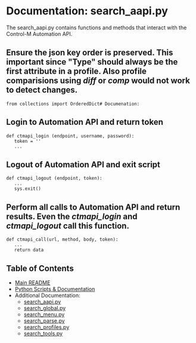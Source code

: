 # Documentation:  search_aapi.py

The search_aapi.py contains functions and methods that interact with the Control-M Automation API.

## Ensure the json key order is preserved.  This important since "Type" should always be the first attribute in a profile. Also profile comparisions using *diff* or *comp* would not work to detect changes.
```
from collections import OrderedDict# Documenation: 
```
## Login to Automation API and return token
```
def ctmapi_login (endpoint, username, password): 
   token = ''
   ...
```

## Logout of Automation API and exit script
```
def ctmapi_logout (endpoint, token):
   ...
   sys.exit()
```


## Perform all calls to Automation API and return results.  Even the *ctmapi_login* and *ctmapi_logout* call this function.
```
def ctmapi_call(url, method, body, token):
   ...
   return data
```

## Table of Contents
* [Main README](../README.md)
* [Python Scripts & Documentation](./scripts)
* Additional Documentation:
    * [search_aapi.py](search_aapi.md)
    * [search_global.py](search_global.md)
    * [search_menu.py](search_menu.md)
    * [search_parse.py](search_parse.md)
    * [search_profiles.py](search_profiles.md)
    * [search_tools.py](search_tools.md)